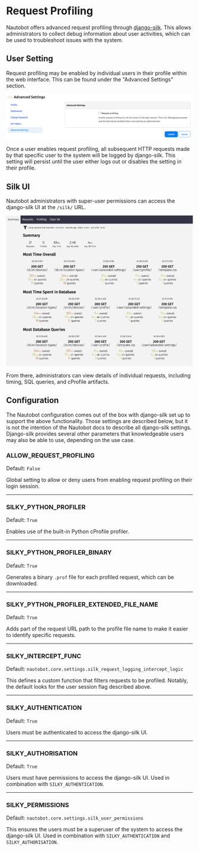 # Request Profiling

Nautobot offers advanced request profiling through [django-silk](https://github.com/jazzband/django-silk). This allows administrators to collect debug information about user activities, which can be used to troubleshoot issues with the system.

## User Setting

Request profiling may be enabled by individual users in their profile within the web interface. This can be found under the "Advanced Settings" section.

![user advanced settings](../../../media/user-guide/administration/guides/request-profiling/advanced-settings.png)

Once a user enables request profiling, all subsequent HTTP requests made by that specific user to the system will be logged by django-silk. This setting will persist until the user either logs out or disables the setting in their profile.

## Silk UI

Nautobot administrators with super-user permissions can access the django-silk UI at the `/silk/` URL.

![silk ui](../../../media/user-guide/administration/guides/request-profiling/silk-ui.png)

From there, administrators can view details of individual requests, including timing, SQL queries, and cProfile artifacts.

## Configuration

The Nautobot configuration comes out of the box with django-silk set up to support the above functionality. Those settings are described below, but it is not the intention of the Nautobot docs to describe all django-silk settings. Django-silk provides several other parameters that knowledgeable users may also be able to use, depending on the use case.

### ALLOW_REQUEST_PROFILING

Default: `False`

Global setting to allow or deny users from enabling request profiling on their login session.

---

### SILKY_PYTHON_PROFILER

Default: `True`

Enables use of the built-in Python cProfile profiler.

---

### SILKY_PYTHON_PROFILER_BINARY

Default: `True`

Generates a binary `.prof` file for each profiled request, which can be downloaded.

---

### SILKY_PYTHON_PROFILER_EXTENDED_FILE_NAME

Default: `True`

Adds part of the request URL path to the profile file name to make it easier to identify specific requests.

---

### SILKY_INTERCEPT_FUNC

Default: `nautobot.core.settings.silk_request_logging_intercept_logic`

This defines a custom function that filters requests to be profiled. Notably, the default looks for the user session flag described above.

---

### SILKY_AUTHENTICATION

Default: `True`

Users must be authenticated to access the django-silk UI.

---

### SILKY_AUTHORISATION

Default: `True`

Users must have permissions to access the django-silk UI. Used in combination with `SILKY_AUTHENTICATION`.

---

### SILKY_PERMISSIONS

Default: `nautobot.core.settings.silk_user_permissions`

This ensures the users must be a superuser of the system to access the django-silk UI. Used in combination with `SILKY_AUTHENTICATION` and `SILKY_AUTHORISATION`.
